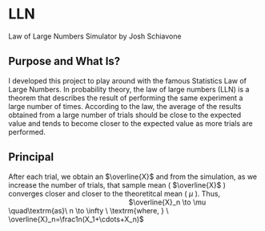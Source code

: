 # LLN
Law of Large Numbers Simulator by Josh Schiavone

## Purpose and What Is? 
I developed this project to play around with the famous Statistics Law of Large Numbers. In probability theory, the law of large numbers (LLN) is a theorem that describes the result of performing the same experiment a large number of times. According to the law, the average of the results obtained from a large number of trials should be close to the expected value and tends to become closer to the expected value as more trials are performed.

## Principal 
After each trial, we obtain an $\overline{X}$ and from the simulation, as we increase the number of trials, that sample mean ( $\overline{X}$ ) converges closer and closer to the theoretitcal mean ( $\mu$ ). Thus, <br/>
&nbsp;&nbsp;&nbsp;&nbsp;&nbsp;&nbsp;&nbsp;&nbsp;&nbsp;&nbsp;&nbsp;&nbsp;&nbsp;&nbsp;&nbsp;&nbsp;&nbsp;&nbsp;&nbsp;&nbsp;&nbsp;&nbsp;&nbsp;&nbsp;&nbsp;&nbsp;&nbsp;&nbsp;&nbsp;&nbsp;&nbsp;&nbsp;&nbsp;&nbsp;&nbsp;&nbsp;&nbsp;&nbsp;&nbsp;&nbsp;&nbsp;&nbsp;&nbsp;&nbsp;&nbsp;&nbsp;&nbsp;&nbsp;&nbsp;&nbsp;&nbsp;&nbsp;&nbsp;&nbsp;&nbsp;&nbsp;&nbsp;&nbsp;&nbsp;&nbsp; $\overline{X}_n \to \mu \quad\textrm{as}\ n \to \infty \ \textrm{where, } \ \overline{X}_n=\frac1n(X_1+\cdots+X_n)$

